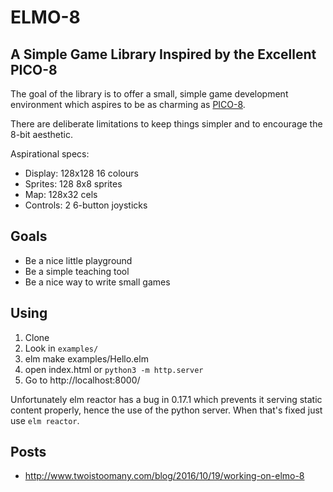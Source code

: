 # ELMO-8

## A Simple Game Library Inspired by the Excellent PICO-8

The goal of the library is to offer a small, simple game development environment which aspires to be as charming as [PICO-8](http://www.lexaloffle.com/pico-8.php).

There are deliberate limitations to keep things simpler and to encourage the 8-bit aesthetic.

Aspirational specs:

- Display: 128x128 16 colours
- Sprites: 128 8x8 sprites
- Map: 128x32 cels
- Controls: 2 6-button joysticks

## Goals

- Be a nice little playground
- Be a simple teaching tool
- Be a nice way to write small games

## Using

1. Clone
2. Look in `examples/`
3. elm make examples/Hello.elm
4. open index.html or `python3 -m http.server`
5. Go to http://localhost:8000/

Unfortunately elm reactor has a bug in 0.17.1 which prevents it serving static content properly, hence the use of the python server. When that's fixed just use `elm reactor`.

## Posts

- http://www.twoistoomany.com/blog/2016/10/19/working-on-elmo-8
